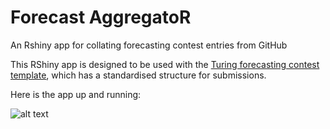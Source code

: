 # Forecast AggregatoR

An Rshiny app for collating forecasting contest entries from GitHub

This RShiny app is designed to be used with the [Turing forecasting contest template](https://github.com/TuringPPL/forecasting-contest-template), which has a standardised structure for submissions.

Here is the app up and running:

![alt text](https://github.com/TuringPPL/foRkast/blob/main/Example.png?raw=true)
